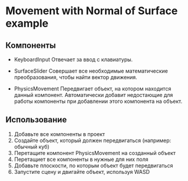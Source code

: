 # Movement with Normal of Surface example

## Компоненты
* KeyboardInput
    Отвечает  за ввод с клавиатуры.
    
* SurfaceSlider
    Совершает все необходимые математические преобразования, чтобы найти вектор движения.

* PhysicsMovement
    Передвигает объект, на котором находится данный компонент.
    Автоматически добавит недостающие для работы компоненты при добавлении этого компонента на объект.
    

## Использование
1. Добавьте все компоненты в проект
2. Создайте объект, который должен передвигаться (например: обычный куб)
3. Перетащите компонент PhysicsMovement на созданный объект
4. Перетащиет все компоненты в нужные для них поля
5. Добавьте плоскости, по которым объект будет передвигаться
6. Запустите сцену и двигайте объект, используя WASD

